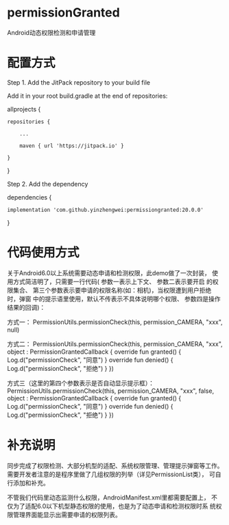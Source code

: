 # permissionGranted
Android动态权限检测和申请管理

# 配置方式

Step 1. Add the JitPack repository to your build file

Add it in your root build.gradle at the end of repositories:

allprojects {

	repositories {
	
		...
		
		maven { url 'https://jitpack.io' }
		
	}
	
}

Step 2. Add the dependency

dependencies {

	implementation 'com.github.yinzhengwei:permissiongranted:20.0.0'
	
}

# 代码使用方式

关于Android6.0以上系统需要动态申请和检测权限，此demo做了一次封装， 
使用方式简洁明了，只需要一行代码(
参数一表示上下文、
参数二表示要开启 的权限集合、
第三个参数表示要申请的权限名称(如：相机)，当权限遭到用户拒绝时，弹窗 中的提示语里使用，默认不传表示不具体说明哪个权限、
参数四是操作结果的回调)：

方式一：
PermissionUtils.permissionCheck(this, permission_CAMERA, "xxx", null)

方式二：
PermissionUtils.permissionCheck(this, permission_CAMERA, "xxx", object : PermissionGrantedCallback {
    override fun granted() {
        Log.d("permissionCheck", "同意")
    }
    override fun denied() {
        Log.d("permissionCheck", "拒绝")
    }
})

方式三（这里的第四个参数表示是否自动显示提示框）：
PermissionUtils.permissionCheck(this, permission_CAMERA, "xxx", false, object : PermissionGrantedCallback {
    override fun granted() {
        Log.d("permissionCheck", "同意")
    }
    override fun denied() {
        Log.d("permissionCheck", "拒绝")
    }
})



# 补充说明
同步完成了权限检测、大部分机型的适配、系统权限管理、管理提示弹窗等工作。 
需要开发者注意的是程序里做了几组权限的列举（详见PermissionList类）， 可自行添加和补充。



不管我们代码里动态监测什么权限，AndroidManifest.xml里都需要配置上， 
不仅为了适配6.0以下机型静态权限的使用，也是为了动态申请和检测权限时系 统权限管理界面能显示出需要申请的权限列表。
